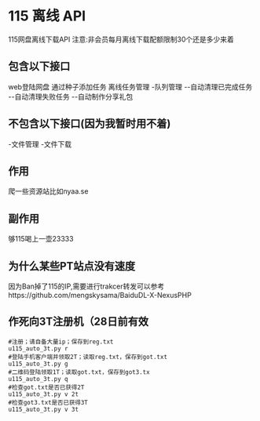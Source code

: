 115 离线 API
=============
115网盘离线下载API
注意:非会员每月离线下载配额限制30个还是多少来着

包含以下接口
-----------
web登陆网盘
通过种子添加任务
离线任务管理
-队列管理
--自动清理已完成任务
--自动清理失败任务
--自动制作分享礼包

不包含以下接口(因为我暂时用不着)
-----------
-文件管理
-文件下载

作用
-----------
爬一些资源站比如nyaa.se

副作用
-----------
够115喝上一壶23333

为什么某些PT站点没有速度
-----------
因为Ban掉了115的IP,需要进行trakcer转发可以参考https://github.com/mengskysama/BaiduDL-X-NexusPHP

作死向3T注册机（28日前有效
-----------
```shell
#注册；请自备大量ip；保存到reg.txt
u115_auto_3t.py r
#登陆手机客户端并领取2T；读取reg.txt，保存到got.txt
u115_auto_3t.py g
#二维码登陆领取1T；读取got.txt，保存到got3.tx
u115_auto_3t.py q
#检查got.txt是否已获得2T
u115_auto_3t.py v 2t
#检查got3.txt是否已获得3T
u115_auto_3t.py v 3t
```

